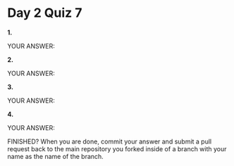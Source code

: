 # Day 2 Quiz 7

**1.**

YOUR ANSWER:

**2.**

YOUR ANSWER:

**3.**

YOUR ANSWER:

**4.**

YOUR ANSWER:

FINISHED? When you are done, commit your answer and submit a pull request back to the main repository you forked inside of a branch with your name as the name of the branch.
